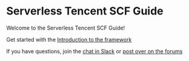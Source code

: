 # Serverless Tencent SCF Guide

Welcome to the Serverless Tencent SCF Guide!

Get started with the [Introduction to the framework](./intro.md)

If you have questions, join the [chat in Slack](https://serverless.com/slack) or [post over on the forums](https://forum.serverless.com/)
